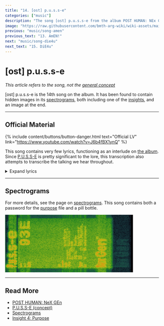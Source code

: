 ```yaml
---
title: "14. [ost] p.u.s.s-e"
categories: ["music"]
description: "The song [ost] p.u.s.s-e from the album POST HUMAN: NEx Gen."
image: "https://raw.githubusercontent.com/bmth-arg-wiki/wiki-assets/main/music/ph2/album_cover_300.png"
previous: "music/song-amen"
previous_text: "13. AmEN!"
next: "music/song-die4u"
next_text: "15. DiE4u"
---
```

# [ost] p.u.s.s-e

*This article refers to the song, not the [general concept](../lore/pusse)*

[ost] p.u.s.s-e is the 14th song on the album. It has been found to contain hidden images in its [spectrograms](spectrograms),
both including one of the [insights](../lore/insights), and an image at the end.

***

## Official Material

{% include content/buttons/button-danger.html text="Official LV" link="https://www.youtube.com/watch?v=J6b4fBX1ynQ" %}

This song contains very few lyrics, functioning as an interlude on [the album](ph-nex-gen). 
Since [P.U.S.S-E](../lore/pusse) is pretty significant to the lore, this transcription 
also attempts to transcribe the talking we hear throughout.

<details class="lyrics">
<summary>Expand lyrics</summary>
{{ "
- Talking:
It's simple folk-
[???]ogram therapeutic
It's DMT! And how could it help you access Youtopia?
Everybody stick around because we're gonna have some fun and look at this-
(Woman talking fast and jumbled)
I just wanted to try something new
Ecsta[sy]
You're si-
(Screaming)
GET AWAY, GET AWAY
(More distorted screaming)

I think the question on everyone's lips is 
what would you do for P.U.S.S-E?

(Music, flashes of 'LET PUSS-E GUIDE YOU THERE')

Do you wanna join the millions of people that already ascended to Youtopia?

(Music, more imagery)

State-of-the-art emotion simulator
Ancestors of the yesteryear

- Singing:
THE BLOOD'S ON YOUR HANDS
THE BLOOD'S ON YOUR HANDS
(Note: this is spelled differently in the lyric video for unknown reasons)

- Talking:
WHAT WOULD YOU DO FOR PUSS-E

[SYMBOLS FLASHING, GENXSIS VIDEO, HIDDEN IMAGERY]

Remember when you used to care?
Remember when it used to mean something?
Remember when it was as simple as the summer sunset?
No? [man grumbling] You will.
" | markdownify }}

</details>

***

## Spectrograms

For more details, see the page on [spectrograms](spectrograms). This song contains both a password for the [purpose](../lore/insight3-purpose) 
file and a pill bottle.

![Spectrogram showing label on a P.U.S.S-E bottle](https://raw.githubusercontent.com/bmth-arg-wiki/wiki-assets/main/music/spectrograms/spectogram_pusse_end.png)

***

## Read More

- [POST HUMAN: NeX GEn](ph-nex-gen)
- [P.U.S.S-E (concept)](../lore/pusse)
- [Spectrograms](spectrograms)
- [Insight 4: Purpose](../lore/insight4-vision)
